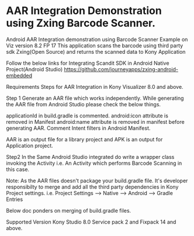 # AAR Integration Demonstration using Zxing Barcode Scanner.
Android AAR Integration demonstration using Barcode Scanner Example on Viz version 8.2 FP 17
This application scans the barcode using third party sdk Zxing(Open Source) and returns the scanned data to Kony Application

Follow the below links for Integrating Scandit SDK in Android Native Project(Android Studio)
https://github.com/journeyapps/zxing-android-embedded

Requirements Steps for AAR Integration in Kony Visualizer  8.0 and above.

Step 1 Generate an AAR file which works independently. While generating the AAR file from Android Studio please check the below things.

applicationId in build.gradle is commented. android:icon attribute is removed in Manifest android:name attribute is removed in 
manifest before generating AAR. Comment Intent filters in Android Manifest.

AAR is an output file for a library project and APK is an output for Application project.

Step2 In the Same Android Studio integrated do write a wrapper class invoking the Activity i.e. An Activity which performs Barcode Scanning in this case.

Note:  As the AAR files doesn't package your build.gradle file. It's developer responsibilty to merge and add all the third party dependencies in Kony Project settings.
i.e. Project Settings --> Native --> Android --> Gradle Entries 

Below doc ponders on merging of build.gradle files.

Supported Version Kony Studio 8.0 Service pack 2 and Fixpack 14 and above.
